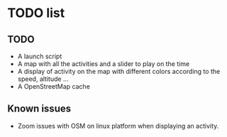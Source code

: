 # TODO list    

## TODO
- A launch script
- A map with all the activities and a slider to play on the time
- A display of activity on the map with different colors according to the speed, altitude ...
- A OpenStreetMap cache

## Known issues
- Zoom issues with OSM on linux platform when displaying an activity.